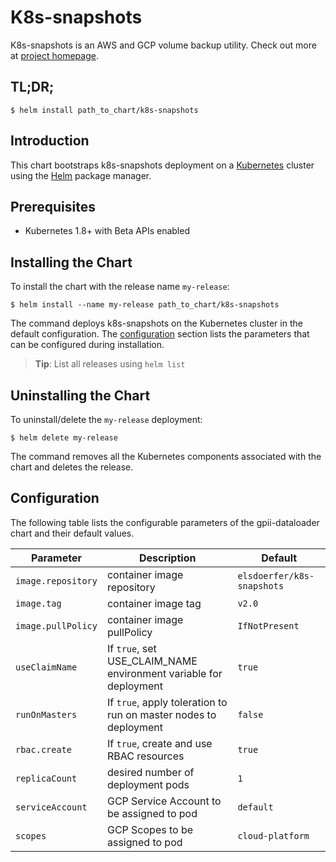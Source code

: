 # K8s-snapshots

K8s-snapshots is an AWS and GCP volume backup utility.  Check out more at
[project homepage](https://github.com/miracle2k/k8s-snapshots).

## TL;DR;

```console
$ helm install path_to_chart/k8s-snapshots
```

## Introduction

This chart bootstraps k8s-snapshots deployment on a
[Kubernetes](http://kubernetes.io) cluster using the [Helm](https://helm.sh)
package manager.

## Prerequisites

  - Kubernetes 1.8+ with Beta APIs enabled

## Installing the Chart

To install the chart with the release name `my-release`:

```console
$ helm install --name my-release path_to_chart/k8s-snapshots
```

The command deploys k8s-snapshots on the Kubernetes cluster in the default
configuration. The [configuration](#configuration) section lists the parameters
that can be configured during installation.

> **Tip**: List all releases using `helm list`

## Uninstalling the Chart

To uninstall/delete the `my-release` deployment:

```console
$ helm delete my-release
```

The command removes all the Kubernetes components associated with the chart and
deletes the release.

## Configuration

The following table lists the configurable parameters of the gpii-dataloader
chart and their default values.

| Parameter          | Description                                                       | Default                    |
|--------------------|-------------------------------------------------------------------|----------------------------|
| `image.repository` | container image repository                                        | `elsdoerfer/k8s-snapshots` |
| `image.tag`        | container image tag                                               | `v2.0`                     |
| `image.pullPolicy` | container image pullPolicy                                        | `IfNotPresent`             |
| `useClaimName`     | If `true`, set USE_CLAIM_NAME environment variable for deployment | `true`                     |
| `runOnMasters`     | If `true`, apply toleration to run on master nodes to deployment  | `false`                    |
| `rbac.create`      | If `true`, create and use RBAC resources                          | `true`                     |
| `replicaCount`     | desired number of deployment pods                                 | `1`                        |
| `serviceAccount`   | GCP Service Account to be assigned to pod                         | `default`                  |
| `scopes`           | GCP Scopes to be assigned to pod                                  | `cloud-platform`           |
